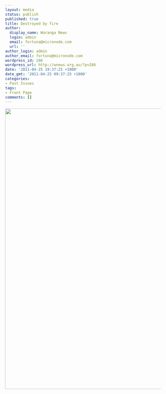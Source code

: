 ```yaml
---
layout: media
status: publish
published: true
title: Destroyed by fire
author:
  display_name: Waranga News
  login: admin
  email: fortuna@micronode.com
  url: ''
author_login: admin
author_email: fortuna@micronode.com
wordpress_id: 286
wordpress_url: http://wnews.org.au/?p=286
date: '2011-04-25 19:37:25 +1000'
date_gmt: '2011-04-25 09:37:25 +1000'
categories:
- Past Issues
tags:
- Front Page
comments: []
---
```


<a href="http://wnews.org.au/wp-content/uploads/2011/04/frontpage-20110421.pdf"><img class="alignnone size-full wp-image-285" title="Front page 21 April 2011" src="http://wnews.org.au/wp-content/uploads/2011/04/frontpage-20110421.png" alt="" width="624" height="907" /></a>
